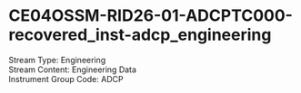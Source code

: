 # CE04OSSM-RID26-01-ADCPTC000-recovered_inst-adcp_engineering

Stream Type: Engineering<br>
Stream Content: Engineering Data<br>
Instrument Group Code: ADCP<br>
